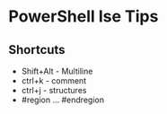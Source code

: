 # PowerShell Ise Tips #

## Shortcuts ##
* Shift+Alt - Multiline
* ctrl+k - comment
* ctrl+j - structures
* \#region ... \#endregion